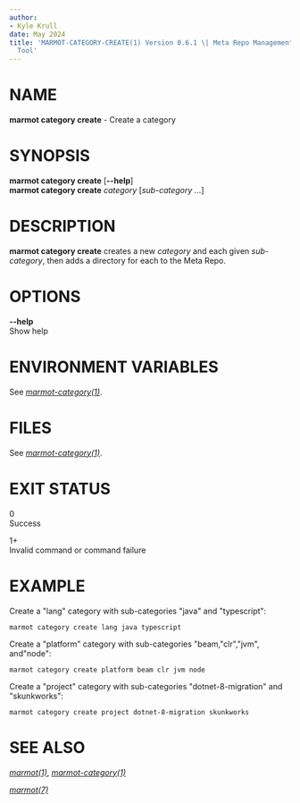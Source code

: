 ```yaml
---
author:
- Kyle Krull
date: May 2024
title: 'MARMOT-CATEGORY-CREATE(1) Version 0.6.1 \| Meta Repo Management
  Tool'
---
```


NAME
====

**marmot category create** - Create a category

SYNOPSIS
========

**marmot category create** \[**\--help**\]\
**marmot category create** *category* \[*sub-category* ...\]

DESCRIPTION
===========

**marmot category create** creates a new *category* and each given
*sub-category*, then adds a directory for each to the Meta Repo.

OPTIONS
=======

**\--help**  
Show help

ENVIRONMENT VARIABLES
=====================

See [*marmot-category(1)*](./marmot-category.1.md).

FILES
=====

See [*marmot-category(1)*](./marmot-category.1.md).

EXIT STATUS
===========

0  
Success

1+  
Invalid command or command failure

EXAMPLE
=======

Create a "lang" category with sub-categories "java" and "typescript":

``` {.sh}
marmot category create lang java typescript
```

Create a "platform" category with sub-categories "beam,"clr","jvm",
and"node\":

``` {.sh}
marmot category create platform beam clr jvm node
```

Create a "project" category with sub-categories "dotnet-8-migration" and
"skunkworks":

``` {.sh}
marmot category create project dotnet-8-migration skunkworks
```

SEE ALSO
========

[*marmot(1)*](./marmot.1.md),
[*marmot-category(1)*](./marmot-category.1.md)

[*marmot(7)*](./marmot.7.md)
